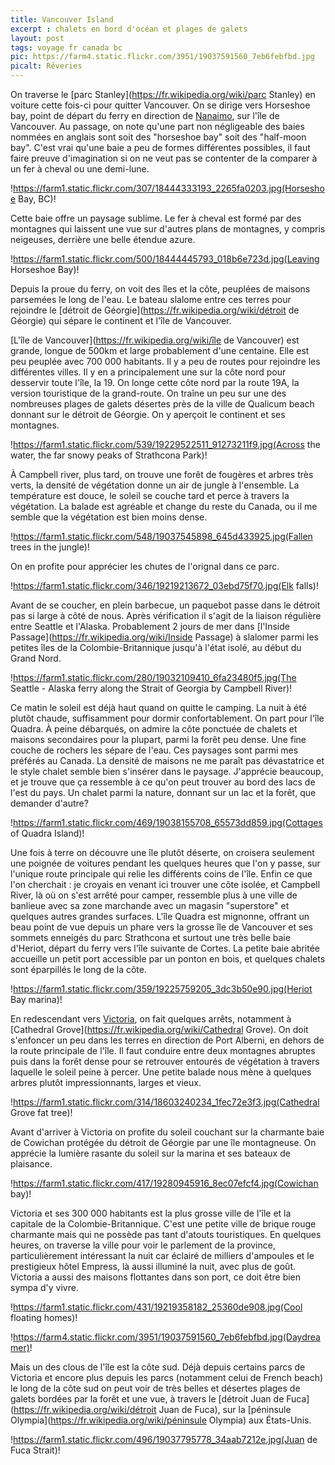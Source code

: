 ```yaml
---
title: Vancouver Island
excerpt : chalets en bord d'océan et plages de galets
layout: post
tags: voyage fr canada bc
pic: https://farm4.static.flickr.com/3951/19037591560_7eb6febfbd.jpg
picalt: Rêveries
---
```

On traverse le [parc Stanley](https://fr.wikipedia.org/wiki/parc Stanley) en voiture cette fois-ci pour quitter Vancouver. On se dirige vers Horseshoe bay, point de départ du ferry en direction de [Nanaimo](https://fr.wikipedia.org/wiki/Nanaimo), sur l'île de Vancouver. Au passage, on note qu'une part non négligeable des baies nommées en anglais sont soit des "horseshoe bay" soit des "half-moon bay". C'est vrai qu'une baie a peu de formes différentes possibles, il faut faire preuve d'imagination si on ne veut pas se contenter de la comparer à un fer à cheval ou une demi-lune. 

!https://farm1.static.flickr.com/307/18444333193_2265fa0203.jpg(Horseshoe Bay,  BC)!

Cette baie offre un paysage sublime. Le fer à cheval est formé par des montagnes qui laissent une vue sur d'autres plans de montagnes, y compris neigeuses, derrière une belle étendue azure.

!https://farm1.static.flickr.com/500/18444445793_018b6e723d.jpg(Leaving Horseshoe Bay)!

Depuis la proue du ferry, on voit des îles et la côte, peuplées de maisons parsemées le long de l'eau. Le bateau slalome entre ces terres pour rejoindre le [détroit de Géorgie](https://fr.wikipedia.org/wiki/détroit de Géorgie) qui sépare le continent et l'île de Vancouver. 

[L'île de Vancouver](https://fr.wikipedia.org/wiki/île de Vancouver) est grande, longue de 500km et large probablement d'une centaine. Elle est peu peuplée avec 700 000 habitants. Il y a peu de routes pour rejoindre les différentes villes. Il y en a principalement une sur la côte nord pour desservir toute l'île, la 19. 
On longe cette côte nord par la route 19A, la version touristique de la grand-route. On traîne un peu sur une des nombreuses plages de galets désertes près de la ville de Qualicum beach donnant sur le détroit de Géorgie. On y aperçoit le continent et ses montagnes. 

!https://farm1.static.flickr.com/539/19229522511_91273211f9.jpg(Across the water, the far snowy peaks of Strathcona Park)!

À Campbell river, plus tard, on trouve une forêt de fougères et arbres très verts, la densité de végétation donne un air de jungle à l'ensemble. La température est douce, le soleil se couche tard et perce à travers la végétation. La balade est agréable et change du reste du Canada, ou il me semble que la végétation est bien moins dense.

!https://farm1.static.flickr.com/548/19037545898_645d433925.jpg(Fallen trees in the jungle)!

On en profite pour apprécier les chutes de l'orignal dans ce parc. 

!https://farm1.static.flickr.com/346/19219213672_03ebd75f70.jpg(Elk falls)!

Avant de se coucher, en plein barbecue, un paquebot passe dans le détroit pas si large à côté de nous. Après vérification il s'agit de la liaison régulière entre Seattle et l'Alaska. Probablement 2 jours de mer dans [l'Inside Passage](https://fr.wikipedia.org/wiki/Inside Passage) à slalomer parmi les petites îles de la Colombie-Britannique jusqu'à l'état isolé, au début du Grand Nord.

!https://farm1.static.flickr.com/280/19032109410_6fa23480f5.jpg(The Seattle - Alaska ferry along the Strait of Georgia by Campbell River)!

Ce matin le soleil est déjà haut quand on quitte le camping. La nuit à été plutôt chaude, suffisamment pour dormir confortablement.
On part pour l'île Quadra. À peine débarqués, on admire la côte ponctuée de chalets et maisons secondaires pour la plupart, parmi la forêt peu dense. Une fine couche de rochers les sépare de l'eau. Ces paysages sont parmi mes préférés au Canada. La densité de maisons ne me paraît pas dévastatrice et le style chalet semble bien s'insérer dans le paysage. J'apprécie beaucoup, et je trouve que ça ressemble à ce qu'on peut trouver au bord des lacs de l'est du pays. Un chalet parmi la nature, donnant sur un lac et la forêt, que demander d'autre?

!https://farm1.static.flickr.com/469/19038155708_65573dd859.jpg(Cottages of Quadra Island)!

Une fois à terre on découvre une île plutôt déserte, on croisera seulement une poignée de voitures pendant les quelques heures que l'on y passe, sur l'unique route principale qui relie les différents coins de l'île. Enfin ce que l'on cherchait : je croyais en venant ici trouver une côte isolée, et Campbell River, là où on s'est arrêté pour camper, ressemble plus à une ville de banlieue avec sa zone marchande avec un magasin "superstore" et quelques autres grandes surfaces. 
L'île Quadra est mignonne, offrant un beau point de vue depuis un phare vers la grosse île de Vancouver et ses sommets enneigés du parc Strathcona et surtout une très belle baie d'Heriot, départ du ferry vers l'île suivante de Cortes. La petite baie abritée accueille un petit port accessible par un ponton en bois, et quelques chalets sont éparpillés le long de la côte.

!https://farm1.static.flickr.com/359/19225759205_3dc3b50e90.jpg(Heriot Bay marina)!

En redescendant vers [Victoria](https://fr.wikipedia.org/wiki/Victoria), on fait quelques arrêts, notamment à [Cathedral Grove](https://fr.wikipedia.org/wiki/Cathedral Grove). On doit s'enfoncer un peu dans les terres en direction de Port Alberni, en dehors de la route principale de l'île. Il faut conduire entre deux montagnes abruptes puis dans la forêt dense pour se retrouver entourés de végétation à travers laquelle le soleil peine à percer. Une petite balade nous mène à quelques arbres plutôt impressionnants, larges et vieux.

!https://farm1.static.flickr.com/314/18603240234_1fec72e3f3.jpg(Cathedral Grove fat tree)!

Avant d'arriver à Victoria on profite du soleil couchant sur la charmante baie de Cowichan protégée du détroit de Géorgie par une île montagneuse. On apprécie la lumière rasante du soleil sur la marina et ses bateaux de plaisance.

!https://farm1.static.flickr.com/417/19280945916_8ec07efcf4.jpg(Cowichan bay)!

Victoria et ses 300 000 habitants est la plus grosse ville de l'île et la capitale de la Colombie-Britannique. C'est une petite ville de brique rouge charmante mais qui ne possède pas tant d'atouts touristiques. En quelques heures, on traverse la ville pour voir le parlement de la province, particulièrement intéressant la nuit car éclairé de milliers d'ampoules et le prestigieux hôtel Empress, là aussi illuminé la nuit, avec plus de goût. Victoria a aussi des maisons flottantes dans son port, ce doit être bien sympa d'y vivre.

!https://farm1.static.flickr.com/431/19219358182_25360de908.jpg(Cool floating homes)!

!https://farm4.static.flickr.com/3951/19037591560_7eb6febfbd.jpg(Daydreamer)!

Mais un des clous de l'île est la côte sud. Déjà depuis certains parcs de Victoria et encore plus depuis les parcs (notamment celui de French beach) le long de la côte sud on peut voir de très belles et désertes plages de galets bordées par la forêt et une vue, à travers le [détroit Juan de Fuca](https://fr.wikipedia.org/wiki/détroit Juan de Fuca), sur la [péninsule Olympia](https://fr.wikipedia.org/wiki/péninsule Olympia) aux États-Unis.

!https://farm1.static.flickr.com/496/19037795778_34aab7212e.jpg(Juan de Fuca Strait)!
